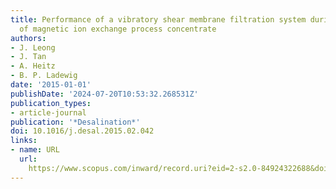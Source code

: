```yaml
---
title: Performance of a vibratory shear membrane filtration system during the treatment
  of magnetic ion exchange process concentrate
authors:
- J. Leong
- J. Tan
- A. Heitz
- B. P. Ladewig
date: '2015-01-01'
publishDate: '2024-07-20T10:53:32.268531Z'
publication_types:
- article-journal
publication: '*Desalination*'
doi: 10.1016/j.desal.2015.02.042
links:
- name: URL
  url: 
    https://www.scopus.com/inward/record.uri?eid=2-s2.0-84924322688&doi=10.1016%2fj.desal.2015.02.042&partnerID=40&md5=fce8bd004073125da72a2dadbb2e5b66
---
```

